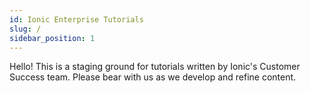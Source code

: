```yaml
---
id: Ionic Enterprise Tutorials
slug: /
sidebar_position: 1
---
```


Hello! This is a staging ground for tutorials written by Ionic's Customer Success team. Please bear with us as we develop and refine content.

